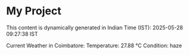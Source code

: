 # My Project

This content is dynamically generated in Indian Time (IST): 2025-05-28 09:27:38 IST


Current Weather in Coimbatore:
Temperature: 27.88 °C
Condition: haze
